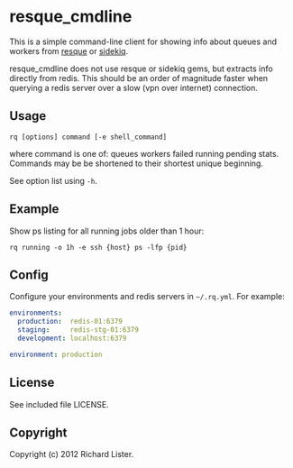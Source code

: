 # resque_cmdline

This is a simple command-line client for showing info about queues and
workers from
[resque](https://github.com/resque/resque) or 
[sidekiq](https://github.com/mperham/sidekiq).

resque_cmdline does not use resque or sidekiq gems, but extracts info
directly from redis. This should be an order of magnitude faster when
querying a redis server over a slow (vpn over internet) connection.

## Usage

    rq [options] command [-e shell_command]

where command is one of: queues workers failed running pending stats. Commands
may be be shortened to their shortest unique beginning.

See option list using `-h`.

## Example

Show ps listing for all running jobs older than 1 hour:

    rq running -o 1h -e ssh {host} ps -lfp {pid}

## Config

Configure your environments and redis servers in `~/.rq.yml`. For example:

```yaml
environments:
  production:  redis-01:6379
  staging:     redis-stg-01:6379
  development: localhost:6379

environment: production
```

## License

See included file LICENSE.

## Copyright

Copyright (c) 2012 Richard Lister.
